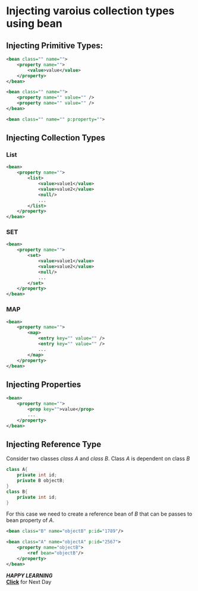 # Injecting varoius collection types using bean

## Injecting Primitive Types:

```xml
<bean class="" name="">
    <property name="">
        <value>value</value>
    </property>
</bean>

<bean class="" name="">
    <property name="" value="" />
    <property name="" value="" />
</bean>

<bean class="" name="" p:property="">
```

## Injecting Collection Types

### **List**

```xml
<bean>
    <property name="">
        <list>
            <value>value1</value>
            <value>value2</value>
            <null/>
            ...
        </list>
    </property>
</bean>
```

### **SET**

```xml
<bean>
    <property name="">
        <set>
            <value>value1</value>
            <value>value2</value>
            <null/>
            ...
        </set>
    </property>
</bean>
```

### **MAP**

```xml
<bean>
    <property name="">
        <map>
            <entry key="" value="" />
            <entry key="" value="" />
            ...
        </map>
    </property>
</bean>
```
## Injecting Properties

```xml
<bean>
    <property name="">
        <prop key="">value</prop>
        ...
    </property>
</bean>
```

## Injecting Reference Type

Consider two classes *class A* and *class B*. Class *A* is dependent on class *B*

```java
class A{
    private int id;
    private B objectB;
}
class B{
    private int id;
}
```
For this case we need to create a reference bean of *B* that can be passes to bean property of *A*.

```xml
<bean class="B" name="objectB" p:id="1789"/>

<bean class="A" name="objectA" p:id="2567">
    <property name="objectB">
        <ref bean="objectB"/>
    </property>
</bean>
```

***HAPPY LEARNING***  
[**Click**](/Leaning%20Notes/Day4_1.md) for Next Day